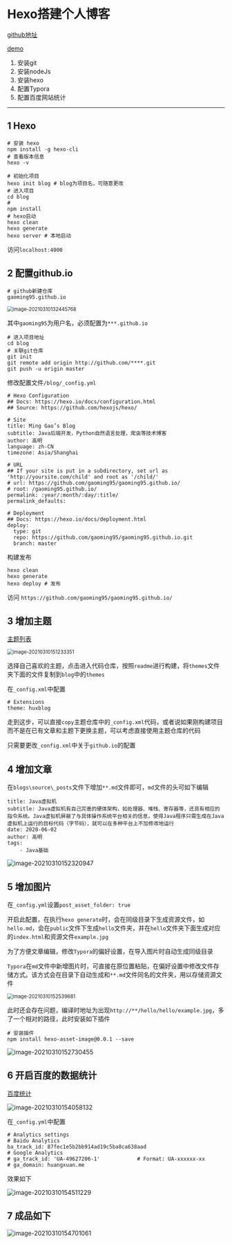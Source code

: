 # Hexo搭建个人博客

[github地址](https://github.com/gaoming95/gaoming95.github.io/tree/origin)

[demo](https://gaoming95.github.io/)

1. 安装git
2. 安装nodeJs
3. 安装hexo
4. 配置Typora
5. 配置百度网站统计

****

## 1 Hexo

```
# 安装 hexo
npm install -g hexo-cli
# 查看版本信息
hexo -v
```

```
# 初始化项目
hexo init blog # blog为项目名，可随意更改
# 进入项目
cd blog
# 
npm install
# hexo启动
hexo clean
hexo generate
hexo server # 本地启动
```

访问`localhost:4000`

## 2 配置github.io

```
# github新建仓库
gaoming95.github.io
```

<img src="https://raw.githubusercontent.com/gaoming95/gaoming95.github.io/master/source/_posts/Hexo%E6%90%AD%E5%BB%BA%E4%B8%AA%E4%BA%BA%E5%8D%9A%E5%AE%A2/image-20210310132445768.png" alt="image-20210310132445768" style="zoom: 80%;" />

其中`gaoming95`为用户名，必须配置为`***.github.io`

```
# 进入项目地址
cd blog
# 关联git仓库
git init
git remote add origin http://github.com/****.git
git push -u origin master
```

修改配置文件`/blog/_config.yml`

```
# Hexo Configuration
## Docs: https://hexo.io/docs/configuration.html
## Source: https://github.com/hexojs/hexo/

# Site
title: Ming Gao’s Blog
subtitle: Java后端开发，Python自然语言处理，爬虫等技术博客
author: 高明
language: zh-CN
timezone: Asia/Shanghai

# URL
## If your site is put in a subdirectory, set url as 'http://yoursite.com/child' and root as '/child/'
# url: https://github.com/gaoming95/gaoming95.github.io/
# root: /gaoming95.github.io/
permalink: :year/:month/:day/:title/
permalink_defaults:

# Deployment
## Docs: https://hexo.io/docs/deployment.html
deploy:
  type: git
  repo: https://github.com/gaoming95/gaoming95.github.io.git
  branch: master
```

构建发布

```
hexo clean
hexo generate
hexo deploy # 发布
```

访问 `https://github.com/gaoming95/gaoming95.github.io/`

## 3 增加主题

[主题列表](https://hexo.io/themes/)

<img src="https://raw.githubusercontent.com/gaoming95/gaoming95.github.io/master/source/_posts/Hexo%E6%90%AD%E5%BB%BA%E4%B8%AA%E4%BA%BA%E5%8D%9A%E5%AE%A2/image-20210310151233351.png" alt="image-20210310151233351" style="zoom:80%;" />

选择自己喜欢的主题，点击进入代码仓库，按照`readme`进行构建，将`themes`文件夹下面的文件复制到`blog`中的`themes`

在`_config.xml`中配置

```
# Extensions
theme: huxblog
```

走到这步，可以直接`copy`主题仓库中的`_config.xml`代码，或者说如果刚构建项目而不是在已有文章和主题下更换主题，可以考虑直接使用主题仓库的代码

只需要更改`_config.xml`中关于`github.io`的配置

## 4 增加文章

在`blogs\source\_posts`文件下增加`**.md`文件即可，`md`文件的头可如下编辑

```
title: Java虚拟机
subtitle: Java虚拟机有自己完善的硬体架构，如处理器、堆栈、寄存器等，还具有相应的指令系统。Java虚拟机屏蔽了与具体操作系统平台相关的信息，使得Java程序只需生成在Java虚拟机上运行的目标代码（字节码），就可以在多种平台上不加修改地运行
date: 2020-06-02
author: 高明
tags:
	- Java基础
```

![image-20210310152320947](https://raw.githubusercontent.com/gaoming95/gaoming95.github.io/master/source/_posts/Hexo%E6%90%AD%E5%BB%BA%E4%B8%AA%E4%BA%BA%E5%8D%9A%E5%AE%A2/image-20210310152320947.png)

## 5 增加图片

在`_config.yml`设置`post_asset_folder: true`

开启此配置，在执行`hexo generate`时，会在同级目录下生成资源文件，如`hello.md`，会在`public`文件下生成`hello`文件夹，并在`hello`文件夹下面生成对应的`index.html`和资源文件`example.jpg`

为了方便文章编辑，修改`Typora`的偏好设置，在导入图片时自动生成同级目录

`Typora`在`md`文件中新增图片时，可直接在原位置粘贴，在偏好设置中修改文件存储方式。该方式会在目录下自动生成和`**.md`文件同名的文件夹，用以存储资源文件

<img src="https://raw.githubusercontent.com/gaoming95/gaoming95.github.io/master/source/_posts/Hexo%E6%90%AD%E5%BB%BA%E4%B8%AA%E4%BA%BA%E5%8D%9A%E5%AE%A2/image-20210310152539681.png" alt="image-20210310152539681" style="zoom:80%;" />

此时还会存在问题，编译时地址为出现`http://**/hello/hello/example.jpg`，多了一个相对的路径，此时安装如下插件

```
# 安装插件
npm install hexo-asset-image@0.0.1 --save
```

![image-20210310152730455](https://raw.githubusercontent.com/gaoming95/gaoming95.github.io/master/source/_posts/Hexo%E6%90%AD%E5%BB%BA%E4%B8%AA%E4%BA%BA%E5%8D%9A%E5%AE%A2/image-20210310152730455.png)

## 6 开启百度的数据统计

[百度统计](https://tongji.baidu.com/sc-web)

![image-20210310154058132](https://raw.githubusercontent.com/gaoming95/gaoming95.github.io/master/source/_posts/Hexo%E6%90%AD%E5%BB%BA%E4%B8%AA%E4%BA%BA%E5%8D%9A%E5%AE%A2/image-20210310154058132.png)

在`_config.yml`中配置

```
# Analytics settings
# Baidu Analytics
ba_track_id: 87fec1e5b2bb914ad19c5ba8ca638aad
# Google Analytics
# ga_track_id: 'UA-49627206-1'            # Format: UA-xxxxxx-xx
# ga_domain: huangxuan.me
```

效果如下

![image-20210310154511229](https://raw.githubusercontent.com/gaoming95/gaoming95.github.io/master/source/_posts/Hexo%E6%90%AD%E5%BB%BA%E4%B8%AA%E4%BA%BA%E5%8D%9A%E5%AE%A2/image-20210310154511229.png)

## 7 成品如下

![image-20210310154701061](https://raw.githubusercontent.com/gaoming95/gaoming95.github.io/master/source/_posts/Hexo%E6%90%AD%E5%BB%BA%E4%B8%AA%E4%BA%BA%E5%8D%9A%E5%AE%A2/image-20210310154701061.png)

